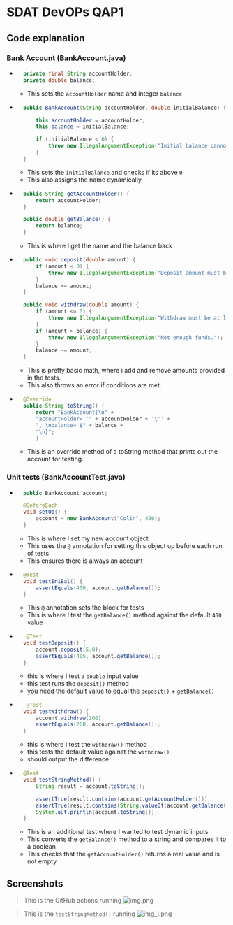 # SDAT DevOPs QAP1
## Code explanation
### Bank Account (BankAccount.java)
- ```java
    private final String accountHolder;
    private double balance; 
  ```
  - This sets the `accountHolder` name and integer `balance`
- ```java
    public BankAccount(String accountHolder, double initialBalance) {

        this.accountHolder = accountHolder;
        this.balance = initialBalance;

        if (initialBalance < 0) {
            throw new IllegalArgumentException("Initial balance cannot be below 0.");
        }
    }
    ```
    - This sets the `initialBalance` and checks if its above `0`
    - This also assigns the name dynamically
- ```java
    public String getAccountHolder() {
        return accountHolder;
    }

    public double getBalance() {
        return balance;
    }
    ```
  - This is where I get the name and the balance back
- ```java
    public void deposit(double amount) {
        if (amount < 0) {
            throw new IllegalArgumentException("Deposit amount must be above 0.");
        }
        balance += amount;
    }

    public void withdraw(double amount) {
        if (amount <= 0) {
            throw new IllegalArgumentException("Withdraw must be at least 0.01");
        }
        if (amount > balance) {
            throw new IllegalArgumentException("Not enough funds.");
        }
        balance -= amount;
    }
    ```
  - This is pretty basic math, where i add and remove amounts provided in the tests.
  - This also throws an error if conditions are met.
- ```java
    @Override
    public String toString() {
        return "BankAccount{\n" +
        "accountHolder= '" + accountHolder + '\'' +
        ", \nbalance= $" + balance +
        "\n}";
        }
    ```
  - This is an override method of a toString method that prints out the account for testing.
### Unit tests (BankAccountTest.java)
- ```java
    public BankAccount account;

    @BeforeEach
    void setUp() {
        account = new BankAccount("Colin", 400);
    }
    ```
  - This is where I set my new account object
  - This uses the `@` annotation for setting this object up before each run of tests
  - This ensures there is always an account
- ```java
    @Test
    void testIniBal() {
        assertEquals(400, account.getBalance());
    }
    ```
  - This `@` annotation sets the block for tests
  - This is where I test the `getBalance()` method against the default `400` value
- ```java
     @Test
    void testDeposit() {
        account.deposit(5.0);
        assertEquals(405, account.getBalance());
    }
    ```
  - this is where I test a `double` input value
  - this test runs the `deposit()` method
  - you need the default value to equal the `deposit()` + `getBalance()`
- ```java
     @Test
    void testWithdraw() {
        account.withdraw(200);
        assertEquals(200, account.getBalance());
    }
    ```
  - this is where I test the `withdraw()` method
  - this tests the default value against the `withdraw()`
  - should output the difference
- ```java
    @Test
    void testStringMethod() {
        String result = account.toString();

        assertTrue(result.contains(account.getAccountHolder()));
        assertTrue(result.contains(String.valueOf(account.getBalance())));
        System.out.println(account.toString());
    }
    ```
  - This is an additional test where I wanted to test dynamic inputs
  - This converts the `getBalance()` method to a string and compares it to a boolean
  - This checks that the `getAccountHolder()` returns a real value and is not empty
## Screenshots
> This is the GitHub actions running
![img.png](img.png)

> This is the `testStringMethod()` running 
![img_1.png](img_1.png)
